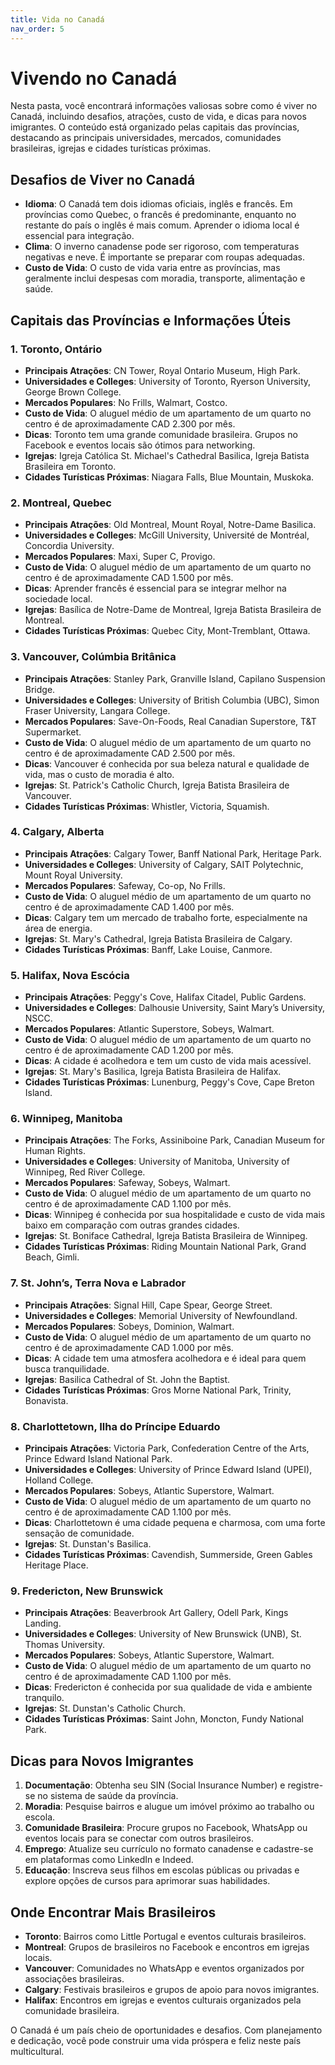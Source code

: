 ```yaml
---
title: Vida no Canadá
nav_order: 5
---
```


# Vivendo no Canadá

Nesta pasta, você encontrará informações valiosas sobre como é viver no Canadá, incluindo desafios, atrações, custo de vida, e dicas para novos imigrantes. O conteúdo está organizado pelas capitais das províncias, destacando as principais universidades, mercados, comunidades brasileiras, igrejas e cidades turísticas próximas.

## Desafios de Viver no Canadá

- **Idioma**: O Canadá tem dois idiomas oficiais, inglês e francês. Em províncias como Quebec, o francês é predominante, enquanto no restante do país o inglês é mais comum. Aprender o idioma local é essencial para integração.
- **Clima**: O inverno canadense pode ser rigoroso, com temperaturas negativas e neve. É importante se preparar com roupas adequadas.
- **Custo de Vida**: O custo de vida varia entre as províncias, mas geralmente inclui despesas com moradia, transporte, alimentação e saúde.

## Capitais das Províncias e Informações Úteis

### 1. **Toronto, Ontário**
- **Principais Atrações**: CN Tower, Royal Ontario Museum, High Park.
- **Universidades e Colleges**: University of Toronto, Ryerson University, George Brown College.
- **Mercados Populares**: No Frills, Walmart, Costco.
- **Custo de Vida**: O aluguel médio de um apartamento de um quarto no centro é de aproximadamente CAD 2.300 por mês.
- **Dicas**: Toronto tem uma grande comunidade brasileira. Grupos no Facebook e eventos locais são ótimos para networking.
- **Igrejas**: Igreja Católica St. Michael's Cathedral Basilica, Igreja Batista Brasileira em Toronto.
- **Cidades Turísticas Próximas**: Niagara Falls, Blue Mountain, Muskoka.

### 2. **Montreal, Quebec**
- **Principais Atrações**: Old Montreal, Mount Royal, Notre-Dame Basilica.
- **Universidades e Colleges**: McGill University, Université de Montréal, Concordia University.
- **Mercados Populares**: Maxi, Super C, Provigo.
- **Custo de Vida**: O aluguel médio de um apartamento de um quarto no centro é de aproximadamente CAD 1.500 por mês.
- **Dicas**: Aprender francês é essencial para se integrar melhor na sociedade local.
- **Igrejas**: Basílica de Notre-Dame de Montreal, Igreja Batista Brasileira de Montreal.
- **Cidades Turísticas Próximas**: Quebec City, Mont-Tremblant, Ottawa.

### 3. **Vancouver, Colúmbia Britânica**
- **Principais Atrações**: Stanley Park, Granville Island, Capilano Suspension Bridge.
- **Universidades e Colleges**: University of British Columbia (UBC), Simon Fraser University, Langara College.
- **Mercados Populares**: Save-On-Foods, Real Canadian Superstore, T&T Supermarket.
- **Custo de Vida**: O aluguel médio de um apartamento de um quarto no centro é de aproximadamente CAD 2.500 por mês.
- **Dicas**: Vancouver é conhecida por sua beleza natural e qualidade de vida, mas o custo de moradia é alto.
- **Igrejas**: St. Patrick's Catholic Church, Igreja Batista Brasileira de Vancouver.
- **Cidades Turísticas Próximas**: Whistler, Victoria, Squamish.

### 4. **Calgary, Alberta**
- **Principais Atrações**: Calgary Tower, Banff National Park, Heritage Park.
- **Universidades e Colleges**: University of Calgary, SAIT Polytechnic, Mount Royal University.
- **Mercados Populares**: Safeway, Co-op, No Frills.
- **Custo de Vida**: O aluguel médio de um apartamento de um quarto no centro é de aproximadamente CAD 1.400 por mês.
- **Dicas**: Calgary tem um mercado de trabalho forte, especialmente na área de energia.
- **Igrejas**: St. Mary's Cathedral, Igreja Batista Brasileira de Calgary.
- **Cidades Turísticas Próximas**: Banff, Lake Louise, Canmore.

### 5. **Halifax, Nova Escócia**
- **Principais Atrações**: Peggy's Cove, Halifax Citadel, Public Gardens.
- **Universidades e Colleges**: Dalhousie University, Saint Mary’s University, NSCC.
- **Mercados Populares**: Atlantic Superstore, Sobeys, Walmart.
- **Custo de Vida**: O aluguel médio de um apartamento de um quarto no centro é de aproximadamente CAD 1.200 por mês.
- **Dicas**: A cidade é acolhedora e tem um custo de vida mais acessível.
- **Igrejas**: St. Mary's Basilica, Igreja Batista Brasileira de Halifax.
- **Cidades Turísticas Próximas**: Lunenburg, Peggy's Cove, Cape Breton Island.

### 6. **Winnipeg, Manitoba**
- **Principais Atrações**: The Forks, Assiniboine Park, Canadian Museum for Human Rights.
- **Universidades e Colleges**: University of Manitoba, University of Winnipeg, Red River College.
- **Mercados Populares**: Safeway, Sobeys, Walmart.
- **Custo de Vida**: O aluguel médio de um apartamento de um quarto no centro é de aproximadamente CAD 1.100 por mês.
- **Dicas**: Winnipeg é conhecida por sua hospitalidade e custo de vida mais baixo em comparação com outras grandes cidades.
- **Igrejas**: St. Boniface Cathedral, Igreja Batista Brasileira de Winnipeg.
- **Cidades Turísticas Próximas**: Riding Mountain National Park, Grand Beach, Gimli.

### 7. **St. John’s, Terra Nova e Labrador**
- **Principais Atrações**: Signal Hill, Cape Spear, George Street.
- **Universidades e Colleges**: Memorial University of Newfoundland.
- **Mercados Populares**: Sobeys, Dominion, Walmart.
- **Custo de Vida**: O aluguel médio de um apartamento de um quarto no centro é de aproximadamente CAD 1.000 por mês.
- **Dicas**: A cidade tem uma atmosfera acolhedora e é ideal para quem busca tranquilidade.
- **Igrejas**: Basilica Cathedral of St. John the Baptist.
- **Cidades Turísticas Próximas**: Gros Morne National Park, Trinity, Bonavista.

### 8. **Charlottetown, Ilha do Príncipe Eduardo**
- **Principais Atrações**: Victoria Park, Confederation Centre of the Arts, Prince Edward Island National Park.
- **Universidades e Colleges**: University of Prince Edward Island (UPEI), Holland College.
- **Mercados Populares**: Sobeys, Atlantic Superstore, Walmart.
- **Custo de Vida**: O aluguel médio de um apartamento de um quarto no centro é de aproximadamente CAD 1.100 por mês.
- **Dicas**: Charlottetown é uma cidade pequena e charmosa, com uma forte sensação de comunidade.
- **Igrejas**: St. Dunstan's Basilica.
- **Cidades Turísticas Próximas**: Cavendish, Summerside, Green Gables Heritage Place.

### 9. **Fredericton, New Brunswick**
- **Principais Atrações**: Beaverbrook Art Gallery, Odell Park, Kings Landing.
- **Universidades e Colleges**: University of New Brunswick (UNB), St. Thomas University.
- **Mercados Populares**: Sobeys, Atlantic Superstore, Walmart.
- **Custo de Vida**: O aluguel médio de um apartamento de um quarto no centro é de aproximadamente CAD 1.100 por mês.
- **Dicas**: Fredericton é conhecida por sua qualidade de vida e ambiente tranquilo.
- **Igrejas**: St. Dunstan's Catholic Church.
- **Cidades Turísticas Próximas**: Saint John, Moncton, Fundy National Park.

## Dicas para Novos Imigrantes

1. **Documentação**: Obtenha seu SIN (Social Insurance Number) e registre-se no sistema de saúde da província.
2. **Moradia**: Pesquise bairros e alugue um imóvel próximo ao trabalho ou escola.
3. **Comunidade Brasileira**: Procure grupos no Facebook, WhatsApp ou eventos locais para se conectar com outros brasileiros.
4. **Emprego**: Atualize seu currículo no formato canadense e cadastre-se em plataformas como LinkedIn e Indeed.
5. **Educação**: Inscreva seus filhos em escolas públicas ou privadas e explore opções de cursos para aprimorar suas habilidades.

## Onde Encontrar Mais Brasileiros

- **Toronto**: Bairros como Little Portugal e eventos culturais brasileiros.
- **Montreal**: Grupos de brasileiros no Facebook e encontros em igrejas locais.
- **Vancouver**: Comunidades no WhatsApp e eventos organizados por associações brasileiras.
- **Calgary**: Festivais brasileiros e grupos de apoio para novos imigrantes.
- **Halifax**: Encontros em igrejas e eventos culturais organizados pela comunidade brasileira.

O Canadá é um país cheio de oportunidades e desafios. Com planejamento e dedicação, você pode construir uma vida próspera e feliz neste país multicultural.
